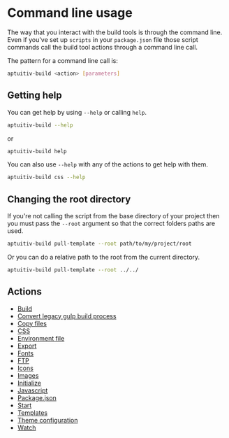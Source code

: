# Command line usage

The way that you interact with the build tools is through the command line. Even if you've set up `scripts` in your `package.json` file those script commands call the build tool actions through a command line call.

The pattern for a command line call is:

```bash
aptuitiv-build <action> [parameters]
```

## Getting help

You can get help by using `--help` or calling `help`.

```bash
aptuitiv-build --help
```

or

```bash
aptuitiv-build help
```

You can also use `--help` with any of the actions to get help with them.

```bash
aptuitiv-build css --help
```

## Changing the root directory

If you're not calling the script from the base directory of your project then you must pass the `--root` argument so that the correct folders paths are used.

```bash
aptuitiv-build pull-template --root path/to/my/project/root
```

Or you can do a relative path to the root from the current directory.

```bash
aptuitiv-build pull-template --root ../../
```

## Actions

- [Build](actions/Build.md)
- [Convert legacy gulp build process](actions/Convert-gulp.md)
- [Copy files](actions/Copy-files.md)
- [CSS](actions/Css.md)
- [Environment file](actions/Environment.md)
- [Export](actions/Export.md)
- [Fonts](actions/Fonts.md)
- [FTP](actions/FTP.md)
- [Icons](actions/Icons.md)
- [Images](actions/Images.md)
- [Initialize](actions/Initialize.md)
- [Javascript](actions/Javascript.md)
- [Package.json](actions/Package-json.md)
- [Start](actions/Start.md)
- [Templates](actions/Templates.md)
- [Theme configuration](actions/Theme.md)
- [Watch](actions/Watch.md)

